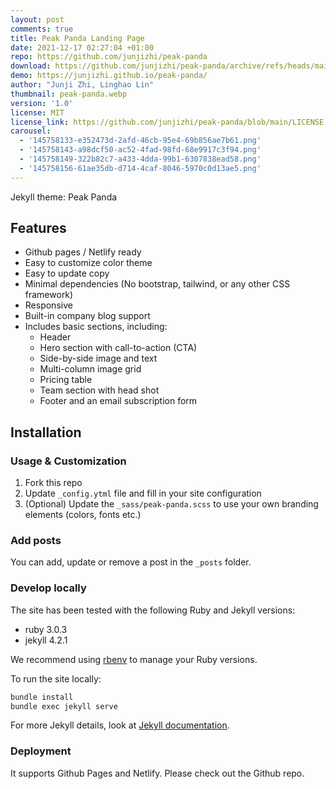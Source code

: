 ```yaml
---
layout: post
comments: true
title: Peak Panda Landing Page
date: 2021-12-17 02:27:04 +01:00
repo: https://github.com/junjizhi/peak-panda
download: https://github.com/junjizhi/peak-panda/archive/refs/heads/main.zip
demo: https://junjizhi.github.io/peak-panda/
author: "Junji Zhi, Linghao Lin"
thumbnail: peak-panda.webp
version: '1.0'
license: MIT
license_link: https://github.com/junjizhi/peak-panda/blob/main/LICENSE
carousel:
  - '145758133-e352473d-2afd-46cb-95e4-69b856ae7b61.png'
  - '145758143-a98dcf50-ac52-4fad-98fd-68e9917c3f94.png'
  - '145758149-322b82c7-a433-4dda-99b1-6307838ead58.png'
  - '145758156-61ae35db-d714-4caf-8046-5970c0d13ae5.png'
---
```


Jekyll theme: Peak Panda

## Features

* Github pages / Netlify ready
* Easy to customize color theme
* Easy to update copy
* Minimal dependencies (No bootstrap, tailwind, or any other CSS framework)
* Responsive
* Built-in company blog support
* Includes basic sections, including:
  * Header
  * Hero section with call-to-action (CTA)
  * Side-by-side image and text
  * Multi-column image grid
  * Pricing table
  * Team section with head shot
  * Footer and an email subscription form

## Installation

### Usage & Customization

1. Fork this repo
2. Update `_config.ytml` file and fill in your site configuration
3. (Optional) Update the `_sass/peak-panda.scss` to use your own branding elements (colors, fonts etc.)

### Add posts

You can add, update or remove a post in the `_posts` folder.

### Develop locally

The site has been tested with the following Ruby and Jekyll versions:

* ruby 3.0.3
* jekyll 4.2.1

We recommend using [rbenv](https://github.com/rbenv/rbenv) to manage your Ruby versions.

To run the site locally:

```bash
bundle install
bundle exec jekyll serve
```

For more Jekyll details, look at [Jekyll documentation](http://jekyllrb.com/).

### Deployment

It supports Github Pages and Netlify. Please check out the Github repo.
